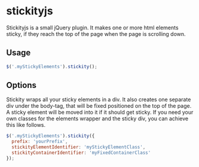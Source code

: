 # stickityjs

Stickityjs is a small jQuery plugin. It makes one or more html elements sticky, if they reach the top of the page when the page is scrolling down.

## Usage
```javascript
$('.myStickyElements').stickity();
```
## Options

Stickity wraps all your sticky elements in a div. It also creates one separate div under the body-tag, that will be fixed positioned on the top of the page. A sticky element will be moved into it if it should get sticky. If you need your own classes for the elements wrapper and the sticky div, you can achieve this like follows.
```javascript
$('.myStickyElements').stickity({
  prefix: 'yourPrefix',
  stickityElementIdentifier: 'myStickyElementClass',
  stickityContainerIdentifier: 'myFixedContainerClass'
});
```

